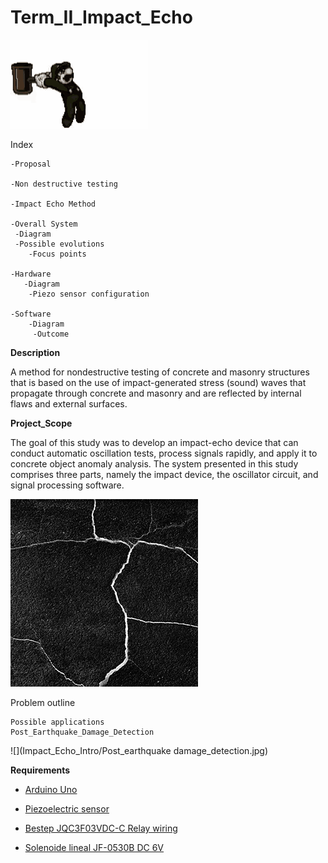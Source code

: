 # Term_II_Impact_Echo 

![](Impact_Echo_Intro/Mario.gif) 

Index 

    -Proposal

    -Non destructive testing

    -Impact Echo Method

    -Overall System
     -Diagram
     -Possible evolutions
        -Focus points

    -Hardware
       -Diagram
        -Piezo sensor configuration

    -Software
        -Diagram
         -Outcome






**Description**

    
A method for nondestructive testing of concrete and masonry structures that is based on the use of impact-generated stress (sound) waves that propagate through concrete and masonry and are reflected by internal flaws and external surfaces. 


   
   



**Project_Scope**

The goal of this study was to develop an impact-echo device that can conduct automatic oscillation tests, process signals rapidly, and apply it to concrete object anomaly analysis. The system presented in this study comprises three parts, namely the impact device, the oscillator circuit, and signal processing software.

![](Impact_Echo_Intro/Intro1.jpg)


Problem outline 

    Possible applications 
    Post_Earthquake_Damage_Detection
  
 ![](Impact_Echo_Intro/Post_earthquake damage_detection.jpg)




**Requirements**

* [Arduino Uno](https://www.amazon.es/Longruner-Tarjeta-Expansi%C3%B3n-Controlador-LK75/dp/B072N4FMRN/ref=sr_1_8?__mk_es_ES=%C3%85M%C3%85%C5%BD%C3%95%C3%91&keywords=grbl&qid=1573215919&sr=8-8&th=1)

* [Piezoelectric sensor ](https://es.rs-online.com/web/p/componentes-de-piezo-buzzer/7474691?cm_mmc=ES-PLA-DS3A-_-google-_-CSS_ES_ES_Componentes_Pasivos-_-Avisadores_Ac%C3%BAsticos_And_Zumbadores_Y_Micr%C3%B3fonos-_-PRODUCT_GROUP&matchtype=&pla-438727075088&&cm_mmc=ES-PLA-_-google-_-XXX_CSS_ES_ES_Componentes_Pasivos-_-Avisadores_Ac%C3%BAsticos_And_Zumbadores_Y_Micr%C3%B3fonos&mkwid=s_dc%7cpcrid%7c397649826388%7cpkw%7c%7cpmt%7c%7cprd%7c7474691&lid=92700049816095795&ds_s_kwgid=58700005447578408&ds_e_product_group_id=438727075088&ds_e_product_store_id=&ds_e_ad_type=pla&ds_s_inventory_feed_id=97700000007471347&gclid=Cj0KCQjw9ZzzBRCKARIsANwXaeLfzyVIcDwIsl4ETDfD9TYQMEL887nJlDW_8vLoKCga47SuXjaDHdwaAlckEALw_wcB&gclsrc=aw.ds)

* [Bestep JQC3F03VDC-C Relay wiring ](https://www.banggood.com/BESTEP-1-Channel-3_3V-Low-Level-Trigger-Relay-Module-Optocoupler-Isolation-Terminal-p-1355736.html)

* [Solenoide lineal JF-0530B DC 6V](https://es.aliexpress.com/item/32777233179.html?src=google&src=google&albch=shopping&acnt=494-037-6276&isdl=y&slnk=&plac=&mtctp=&albbt=Google_7_shopping&aff_platform=google&aff_short_key=UneMJZVf&&albagn=888888&albcp=2047572441&albag=80829465588&trgt=743612850714&crea=es32777233179&netw=u&device=c&gclid=Cj0KCQjw9ZzzBRCKARIsANwXaeJAHvqxwToeQxN1fF6SR_idYwqZ86CJYnfg62FfIt5rNuWJnqDRZcwaAmQmEALw_wcB&gclsrc=aw.ds)
